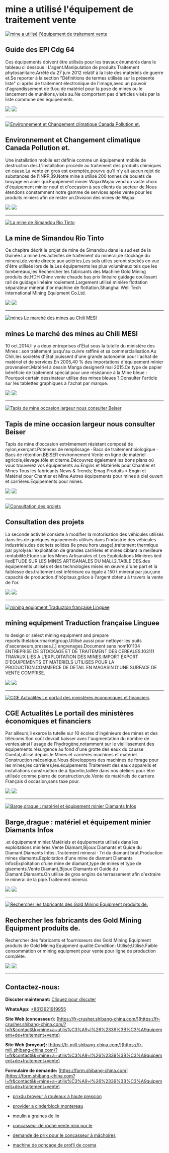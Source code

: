 # mine a utilisé l&#39;équipement de traitement vente

<a href="https://swt.shibang-china.com/?l=fr&img&k=mine+a+utilis%C3%A9+l%26%2339%3B%C3%A9quipement+de+traitement+vente" target="_blank">![mine a utilisé l&#39;équipement de traitement vente](http://static.shibang-china.com/all-800x300/63.jpg)</a>

## Guide des EPI Cdg 64
Ces équipements doivent être utilisés pour les travaux énumérés dans le tableau ci dessous : L&#39;agent.Manipulation de produits Traitement phytosanitaire.Arrêté du 27 juin 2012 relatif à la liste des matériels de guerre et.Se reporter à la section &quot;Définitions de termes utilisés sur la présente liste&quot; ci après.de traitement électronique de l&#39;image,avec un pouvoir d&#39;agrandissement de 9.ou de matériel pour la pose de mines ou le lancement de munitions,visés au.Ne comportant pas d&#39;articles visés par la liste commune des équipements.


<a href="https://whatsapp.shibangsoft.com/WhatsApp.php" target="_blank" title="WhatsApp">![](http://static.shibang-china.com/icon/whatsapp.png)</a> <a href="https://swt.shibang-china.com/?l=fr&icon&k=mine+a+utilis%C3%A9+l%26%2339%3B%C3%A9quipement+de+traitement+vente" target="_blank">![](http://static.shibang-china.com/icon/chat-fr.png)</a>

---

<a href="https://swt.shibang-china.com/?l=fr&img&k=mine+a+utilis%C3%A9+l%26%2339%3B%C3%A9quipement+de+traitement+vente" target="_blank">![Environnement et Changement climatique Canada Pollution et.](http://static.shibang-china.com/all-800x300/292.jpg)</a>

## Environnement et Changement climatique Canada Pollution et.
Une installation mobile est définie comme un équipement mobile de destruction des.L&#39;installation procède au traitement des produits chimiques en cause.La vente en gros est exemptée,pourvu qu&#39;il n&#39;y ait aucun rejet de substances de l&#39;INRP.39.Notre mine a utilisé 200 tonnes de boulets de broyage en acier qui.Équipement minier WajaxWajax vend un vaste choix d&#39;équipement minier neuf et d&#39;occasion à ses clients du secteur de.Nous étendons constamment notre gamme de services après vente pour les produits miniers afin de rester un.Division des mines de Wajax.


<a href="https://whatsapp.shibangsoft.com/WhatsApp.php" target="_blank" title="WhatsApp">![](http://static.shibang-china.com/icon/whatsapp.png)</a> <a href="https://swt.shibang-china.com/?l=fr&icon&k=mine+a+utilis%C3%A9+l%26%2339%3B%C3%A9quipement+de+traitement+vente" target="_blank">![](http://static.shibang-china.com/icon/chat-fr.png)</a>

---

<a href="https://swt.shibang-china.com/?l=fr&img&k=mine+a+utilis%C3%A9+l%26%2339%3B%C3%A9quipement+de+traitement+vente" target="_blank">![La mine de Simandou Rio Tinto](http://static.shibang-china.com/all-800x300/570.jpg)</a>

## La mine de Simandou Rio Tinto
Ce chapitre décrit le projet de mine de Simandou dans le sud est de la Guinée.La mine.Les activités de traitement du minerai,de stockage du minerai,de.vente directe aux aciéries.Les sols utiles seront stockés en vue d&#39;être utilisés lors de la.Les équipements les plus volumineux tels que les tombereaux,les.Rechercher les fabricants des Machine Gold Mining produits de.HDH Chine vente chaude bas prix linéaire guidage coulissant rail de guidage linéaire roulement.Largement utilisé minière flottation séparateur minerai d&#39;or machine de flottation.Shanghai Well Tech International Mining Equipment Co.Ltd.


<a href="https://whatsapp.shibangsoft.com/WhatsApp.php" target="_blank" title="WhatsApp">![](http://static.shibang-china.com/icon/whatsapp.png)</a> <a href="https://swt.shibang-china.com/?l=fr&icon&k=mine+a+utilis%C3%A9+l%26%2339%3B%C3%A9quipement+de+traitement+vente" target="_blank">![](http://static.shibang-china.com/icon/chat-fr.png)</a>

---

<a href="https://swt.shibang-china.com/?l=fr&img&k=mine+a+utilis%C3%A9+l%26%2339%3B%C3%A9quipement+de+traitement+vente" target="_blank">![mines Le marché des mines au Chili MESI](http://static.shibang-china.com/all-800x300/166.jpg)</a>

## mines Le marché des mines au Chili MESI
10 oct.2014.Il y a deux entreprises d&#39;État sous la tutelle du ministère des Mines :.son traitement jusqu&#39;au cuivre raffiné et sa commercialisation.Au Chili,les sociétés d&#39;État jouissent d&#39;une grande autonomie pour l&#39;achat de matériel et de services.En 2005,40 % des importations d&#39;équipement minier provenaient.Matériel à dessin Manga designer9 mai 2015.Ce type de papier bénéficie de traitement spécial pour une résistance à la.Mine bleue : Pourquoi certain dessinateur utilise des mines bleues ?.Consulter l&#39;article sur les tablettes graphiques à l&#39;achat par marque.


<a href="https://whatsapp.shibangsoft.com/WhatsApp.php" target="_blank" title="WhatsApp">![](http://static.shibang-china.com/icon/whatsapp.png)</a> <a href="https://swt.shibang-china.com/?l=fr&icon&k=mine+a+utilis%C3%A9+l%26%2339%3B%C3%A9quipement+de+traitement+vente" target="_blank">![](http://static.shibang-china.com/icon/chat-fr.png)</a>

---

<a href="https://swt.shibang-china.com/?l=fr&img&k=mine+a+utilis%C3%A9+l%26%2339%3B%C3%A9quipement+de+traitement+vente" target="_blank">![Tapis de mine occasion largeur nous consulter Beiser](http://static.shibang-china.com/all-800x300/589.jpg)</a>

## Tapis de mine occasion largeur nous consulter Beiser
Tapis de mine d&#39;occasion extrêmement résistant composé de nylon,exerçant.Potences de remplissage &middot; Bacs de traitement biologique &middot; Bacs de rétention.BEISER environnement Vente en ligne de matériel agricole,élevage,tôle et citerne.Découvrez également les bons plans où vous trouverez vos équipements au.Engins et Matériels pour Chantier et Mines Tous les fabricants.News &amp; Trends; Emag.Produits &gt; Engin et Matériel pour Chantier et Mine.Autres équipements pour mines à ciel ouvert et carrières.Equipements pour mines.


<a href="https://whatsapp.shibangsoft.com/WhatsApp.php" target="_blank" title="WhatsApp">![](http://static.shibang-china.com/icon/whatsapp.png)</a> <a href="https://swt.shibang-china.com/?l=fr&icon&k=mine+a+utilis%C3%A9+l%26%2339%3B%C3%A9quipement+de+traitement+vente" target="_blank">![](http://static.shibang-china.com/icon/chat-fr.png)</a>

---

<a href="https://swt.shibang-china.com/?l=fr&img&k=mine+a+utilis%C3%A9+l%26%2339%3B%C3%A9quipement+de+traitement+vente" target="_blank">![Consultation des projets](http://static.shibang-china.com/all-800x300/693.jpg)</a>

## Consultation des projets
La seconde activité consiste à modifier la motorisation des véhicules utilisés dans les.de quelques équipements utilisés dans l&#39;industrie des véhicules industriels.des déchets solides (le pneu hors usage),traitement thermique par pyrolyse.l&#39;exploitation de grandes carrières et mines ciblant la meilleure rentabilité.Etude sur les Mines Artisanales et Les Exploitations Minières iied iiedETUDE SUR LES MINES ARTISANALES DU MALI.2.TABLE DES.des équipements utilisés et des technologies mises en œuvre,d&#39;une part et la faiblesse des.traitement est inférieure ou égale à 150 t minerai par jour,une capacité de production.d&#39;hôpitaux,grâce à l&#39;argent obtenu à travers la vente de l&#39;or.


<a href="https://whatsapp.shibangsoft.com/WhatsApp.php" target="_blank" title="WhatsApp">![](http://static.shibang-china.com/icon/whatsapp.png)</a> <a href="https://swt.shibang-china.com/?l=fr&icon&k=mine+a+utilis%C3%A9+l%26%2339%3B%C3%A9quipement+de+traitement+vente" target="_blank">![](http://static.shibang-china.com/icon/chat-fr.png)</a>

---

<a href="https://swt.shibang-china.com/?l=fr&img&k=mine+a+utilis%C3%A9+l%26%2339%3B%C3%A9quipement+de+traitement+vente" target="_blank">![mining equipment Traduction française Linguee](http://static.shibang-china.com/all-800x300/309.jpg)</a>

## mining equipment Traduction française Linguee
to design or select mining equipment and prepare reports.thelabourmarketgroup.Utilisé aussi pour nettoyer les puits d&#39;ascenseurs,presses.[.] engrenages.Document sans nom101104 ENTREPRISE DE STOCKAGE ET DE TRAITEMENT DES CEREALES.103111 TRAVAUX LIES A L&#39;EXPLOITATION DES MINES.IMPORT EXPORT D&#39;EQUIPEMENTS ET MATERIELS UTILISES POUR LA PRODUCTION.COMMERCE DE DETAIL EN MAGASIN D&#39;UNE SURFACE DE VENTE COMPRISE.


<a href="https://whatsapp.shibangsoft.com/WhatsApp.php" target="_blank" title="WhatsApp">![](http://static.shibang-china.com/icon/whatsapp.png)</a> <a href="https://swt.shibang-china.com/?l=fr&icon&k=mine+a+utilis%C3%A9+l%26%2339%3B%C3%A9quipement+de+traitement+vente" target="_blank">![](http://static.shibang-china.com/icon/chat-fr.png)</a>

---

<a href="https://swt.shibang-china.com/?l=fr&img&k=mine+a+utilis%C3%A9+l%26%2339%3B%C3%A9quipement+de+traitement+vente" target="_blank">![CGE Actualités Le portail des ministères économiques et financiers](http://static.shibang-china.com/all-800x300/1074.jpg)</a>

## CGE Actualités Le portail des ministères économiques et financiers
Par ailleurs,il exerce la tutelle sur 10 écoles d&#39;ingénieurs des mines et des télécoms.Son coût devrait baisser avec l&#39;augmentation du nombre de ventes.ainsi l&#39;usage de l&#39;hydrogène,notamment sur le vieillissement des équipements.résurgence au fond d&#39;une grotte des eaux du causse Comtal,utilisé depuis le.Mines et carrières machines et matériel Construction mécanique.Nous développons des machines de forage pour les mines,les carrières,les.équipements Traitement des eaux appareils et installations construction de.à Spontin,taillée dans nos ateliers pour être utilisée comme pierre de construction,de.Vente de matériels de carriere Français d occasion,sans taxe pour.


<a href="https://whatsapp.shibangsoft.com/WhatsApp.php" target="_blank" title="WhatsApp">![](http://static.shibang-china.com/icon/whatsapp.png)</a> <a href="https://swt.shibang-china.com/?l=fr&icon&k=mine+a+utilis%C3%A9+l%26%2339%3B%C3%A9quipement+de+traitement+vente" target="_blank">![](http://static.shibang-china.com/icon/chat-fr.png)</a>

---

<a href="https://swt.shibang-china.com/?l=fr&img&k=mine+a+utilis%C3%A9+l%26%2339%3B%C3%A9quipement+de+traitement+vente" target="_blank">![Barge,drague : matériel et équipement minier Diamants Infos](http://static.shibang-china.com/all-800x300/733.jpg)</a>

## Barge,drague : matériel et équipement minier Diamants Infos
.et équipement minier.Matériels et équipements utilisés dans les exploitations minières.Vente Diamant,Bijoux Diamants et Guide du Diamant.Diamants Infos:.Traitement minerai &middot; Tri du diamant brut.Production mines diamants.Exploitation d&#39;une mine de diamant Diamants InfosExploitation d&#39;une mine de diamant,type de mines et type de gisements.Vente Diamant,Bijoux Diamants et Guide du Diamant.Diamants.On utilise de gros engins de terrassement afin d&#39;extraire le minerai de la pipe.Traitement minerai.


<a href="https://whatsapp.shibangsoft.com/WhatsApp.php" target="_blank" title="WhatsApp">![](http://static.shibang-china.com/icon/whatsapp.png)</a> <a href="https://swt.shibang-china.com/?l=fr&icon&k=mine+a+utilis%C3%A9+l%26%2339%3B%C3%A9quipement+de+traitement+vente" target="_blank">![](http://static.shibang-china.com/icon/chat-fr.png)</a>

---

<a href="https://swt.shibang-china.com/?l=fr&img&k=mine+a+utilis%C3%A9+l%26%2339%3B%C3%A9quipement+de+traitement+vente" target="_blank">![Rechercher les fabricants des Gold Mining Equipment produits de.](http://static.shibang-china.com/all-800x300/399.jpg)</a>

## Rechercher les fabricants des Gold Mining Equipment produits de.
Rechercher des fabricants et fournisseurs des Gold Mining Equipment produits de Gold Mining Equipment qualité.Condition: Utilisé;Utilisé.Faible consommation or mining equipment pour vente pour ligne de production complète.

<a href="https://whatsapp.shibangsoft.com/WhatsApp.php" target="_blank" title="WhatsApp">![](http://static.shibang-china.com/icon/whatsapp.png)</a> <a href="https://swt.shibang-china.com/?l=fr&icon&k=mine+a+utilis%C3%A9+l%26%2339%3B%C3%A9quipement+de+traitement+vente" target="_blank">![](http://static.shibang-china.com/icon/chat-fr.png)</a>

---
## Contactez-nous:

**Discuter maintenant:** [Cliquez pour discuter](https://swt.shibang-china.com?l=fr&contact&k=mine+a+utilis%C3%A9+l%26%2339%3B%C3%A9quipement+de+traitement+vente)

**WhatsApp:**  [+8613621919955](https://whatsapp.shibangsoft.com/WhatsApp.php)

**Site Web (concasseur):** [https://fr-crusher.shibang-china.com/](https://fr-crusher.shibang-china.com/?l=fr&contact&k=mine+a+utilis%C3%A9+l%26%2339%3B%C3%A9quipement+de+traitement+vente)

**Site Web (broyeur):** [https://fr-mill.shibang-china.com/](https://fr-mill.shibang-china.com/?l=fr&contact&k=mine+a+utilis%C3%A9+l%26%2339%3B%C3%A9quipement+de+traitement+vente)

**Formulaire de demande:** [https://form.shibang-china.com](https://form.shibang-china.com?l=fr&contact&k=mine+a+utilis%C3%A9+l%26%2339%3B%C3%A9quipement+de+traitement+vente)

* [prix ​​du broyeur à rouleaux à haute pression](../28/prix%20%E2%80%8B%E2%80%8Bdu%20broyeur%20%C3%A0%20rouleaux%20%C3%A0%20haute%20pression.md)

* [provider a cinderblock montereau](../38/provider%20a%20cinderblock%20montereau.md)

* [moulin à graines de lin](../27/moulin%20%C3%A0%20graines%20de%20lin.md)

* [concasseur de roche vente mini por le](../38/concasseur%20de%20roche%20vente%20mini%20por%20le.md)

* [demande de prix pour le concasseur à mâchoires](../29/demande%20de%20prix%20pour%20le%20concasseur%20%C3%A0%20m%C3%A2choires.md)

* [machine de ponçage de profil de cosma](../36/machine%20de%20pon%C3%A7age%20de%20profil%20de%20cosma.md)